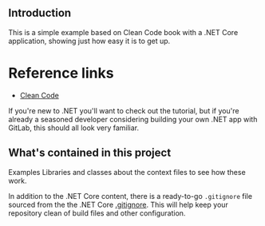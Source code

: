 ## Introduction

This is a simple example based on Clean Code book with a .NET Core application, showing just
how easy it is to get up.

# Reference links

- [Clean Code](https://books.google.com.br/books/about/C%C3%B3digo_Limpo.html?id=GXWkDwAAQBAJ&printsec=frontcover&source=kp_read_button&redir_esc=y#v=onepage&q&f=false)

If you're new to .NET you'll want to check out the tutorial, but if you're
already a seasoned developer considering building your own .NET app with GitLab,
this should all look very familiar.

## What's contained in this project

Examples Libraries and classes about the context files to see how these work.

In addition to the .NET Core content, there is a ready-to-go `.gitignore` file
sourced from the the .NET Core [.gitignore](https://github.com/dotnet/core/blob/master/.gitignore). This
will help keep your repository clean of build files and other configuration.